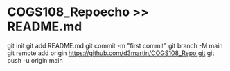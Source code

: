 # COGS108_Repoecho >> README.md
git init
git add README.md
git commit -m "first commit"
git branch -M main
git remote add origin https://github.com/d3martin/COGS108_Repo.git
git push -u origin main
